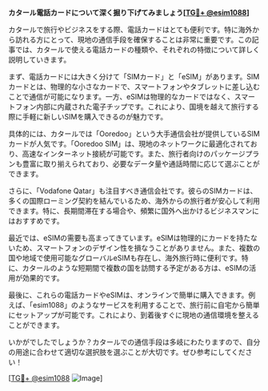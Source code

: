 **カタール電話カードについて深く掘り下げてみましょう[[TG💪+ @esim1088](https://t.me/s/esim1088)]**

カタールで旅行やビジネスをする際、電話カードはとても便利です。特に海外から訪れる方にとって、現地の通信手段を確保することは非常に重要です。この記事では、カタールで使える電話カードの種類や、それぞれの特徴について詳しく説明していきます。

まず、電話カードには大きく分けて「SIMカード」と「eSIM」があります。SIMカードとは、物理的な小さなカードで、スマートフォンやタブレットに差し込むことで通信が可能になります。一方、eSIMは物理的なカードではなく、スマートフォン内部に内蔵された電子チップです。これにより、国境を越えて旅行する際に手軽に新しいSIMを購入できるのが魅力です。

具体的には、カタールでは「Ooredoo」という大手通信会社が提供しているSIMカードが人気です。「Ooredoo SIM」は、現地のネットワークに最適化されており、高速なインターネット接続が可能です。また、旅行者向けのパッケージプランも豊富に取り揃えられており、必要なデータ量や通話時間に応じて選ぶことができます。

さらに、「Vodafone Qatar」も注目すべき通信会社です。彼らのSIMカードは、多くの国際ローミング契約を結んでいるため、海外からの旅行者が安心して利用できます。特に、長期間滞在する場合や、頻繁に国外へ出かけるビジネスマンにはおすすめです。

最近では、eSIMの需要も高まってきています。eSIMは物理的にカードを持たないため、スマートフォンのデザイン性を損なうことがありません。また、複数の国や地域で使用可能なグローバルeSIMも存在し、海外旅行時に便利です。特に、カタールのような短期間で複数の国を訪問する予定がある方は、eSIMの活用が効果的です。

最後に、これらの電話カードやeSIMは、オンラインで簡単に購入できます。例えば、「esim1088」のようなサービスを利用することで、旅行前に自宅から簡単にセットアップが可能です。これにより、到着後すぐに現地の通信環境を整えることができます。

いかがでしたでしょうか？カタールでの通信手段は多岐にわたりますので、自分の用途に合わせて適切な選択肢を選ぶことが大切です。ぜひ参考にしてください！

[[TG💪+ @esim1088](https://t.me/s/esim1088) ![Image](https://i.postimg.cc/Y0z9fWf4/image.png)]
